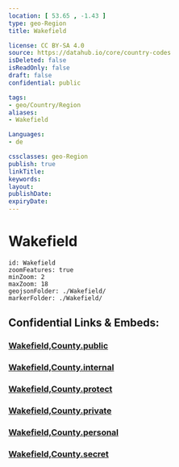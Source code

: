 ```yaml
---
location: [ 53.65 , -1.43 ] 
type: geo-Region
title: Wakefield

license: CC BY-SA 4.0
source: https://datahub.io/core/country-codes
isDeleted: false
isReadOnly: false
draft: false
confidential: public

tags:
- geo/Country/Region
aliases:
- Wakefield

Languages:
- de

cssclasses: geo-Region
publish: true
linkTitle: 
keywords: 
layout: 
publishDate: 
expiryDate: 
---
```


# Wakefield

```leaflet
id: Wakefield
zoomFeatures: true 
minZoom: 2 
maxZoom: 18
geojsonFolder: ./Wakefield/
markerFolder: ./Wakefield/
```


## Confidential Links & Embeds: 

### [Wakefield,County.public](/_public/\Earth\Continent\Europe\Europe~North\UK\England\Regions~England\Yorkshire_and_the_Humber\Yorkshire~WestWakefield,County.public.md) 

### [Wakefield,County.internal](/_internal/\Earth\Continent\Europe\Europe~North\UK\England\Regions~England\Yorkshire_and_the_Humber\Yorkshire~WestWakefield,County.internal.md) 

### [Wakefield,County.protect](/_protect/\Earth\Continent\Europe\Europe~North\UK\England\Regions~England\Yorkshire_and_the_Humber\Yorkshire~WestWakefield,County.protect.md) 

### [Wakefield,County.private](/_private/\Earth\Continent\Europe\Europe~North\UK\England\Regions~England\Yorkshire_and_the_Humber\Yorkshire~WestWakefield,County.private.md) 

### [Wakefield,County.personal](/_personal/\Earth\Continent\Europe\Europe~North\UK\England\Regions~England\Yorkshire_and_the_Humber\Yorkshire~WestWakefield,County.personal.md) 

### [Wakefield,County.secret](/_secret/\Earth\Continent\Europe\Europe~North\UK\England\Regions~England\Yorkshire_and_the_Humber\Yorkshire~WestWakefield,County.secret.md)

